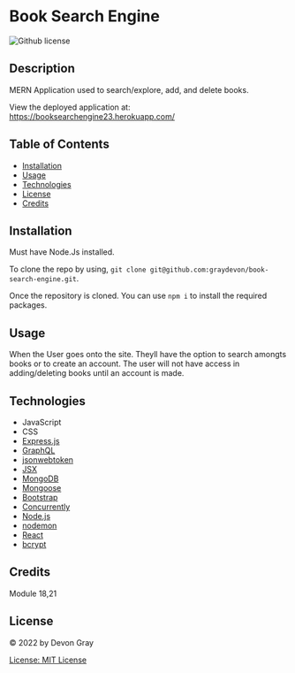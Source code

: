 # Book Search Engine
![Github license](https://img.shields.io/badge/license-MIT-lightblueblue.svg)

## **Description** 

MERN Application used to search/explore, add, and delete books. 

View the deployed application at: https://booksearchengine23.herokuapp.com/ 

## Table of Contents
- [Installation](#installation)
- [Usage](#usage)
- [Technologies](#technologies)
- [License](#license)
- [Credits](#credits)

## Installation
Must have Node.Js installed.

To clone the repo by using, `git clone git@github.com:graydevon/book-search-engine.git`.

Once the repository is cloned. You can use `npm i` to install the required packages.

## Usage
When the User goes onto the site. Theyll have the option to search amongts books or to create an account. The user will not have access in adding/deleting books until an account is made. 

## Technologies
- JavaScript
- CSS
- [Express.js](https://expressjs.com/)
- [GraphQL](https://graphql.org/)
- [jsonwebtoken](https://www.npmjs.com/package/jsonwebtoken)
- [JSX](https://reactjs.org/docs/introducing-jsx.html)
- [MongoDB](https://www.mongodb.com/)
- [Mongoose](https://mongoosejs.com/)
- [Bootstrap](https://getbootstrap.com/)
- [Concurrently](https://www.npmjs.com/package/concurrently)
- [Node.js](https://nodejs.dev/en/)
- [nodemon](https://www.npmjs.com/package/nodemon)
- [React](https://reactjs.org/)
- [bcrypt](https://www.npmjs.com/package/bcrypt)

## Credits
Module 18,21 

## License
&copy; 2022 by Devon Gray

[License: MIT License](https://opensource.org/licenses/MIT)
